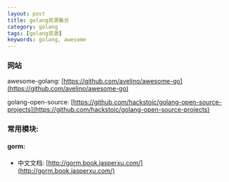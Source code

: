 ```yaml
---
layout: post
title: golang资源集合
category: golang
tags: [golang资源]
keywords: golang, awesome
---
```


### 网站

awesome-golang: [https://github.com/avelino/awesome-go](https://github.com/avelino/awesome-go)

golang-open-source: [https://github.com/hackstoic/golang-open-source-projects](https://github.com/hackstoic/golang-open-source-projects)


### 常用模块:
#### gorm:
- 中文文档: [http://gorm.book.jasperxu.com/](http://gorm.book.jasperxu.com/)


